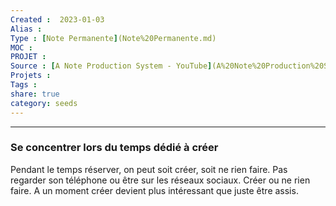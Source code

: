```yaml
---
Created :  2023-01-03
Alias :
Type : [Note Permanente](Note%20Permanente.md)
MOC : 
PROJET :
Source : [A Note Production System - YouTube](A%20Note%20Production%20System%20-%20YouTube.md)
Projets :
Tags : 
share: true
category: seeds
---
```



***

### Se concentrer lors du temps dédié à créer

Pendant le temps réserver, on peut soit créer, soit ne rien faire. Pas regarder son téléphone ou être sur les réseaux sociaux. Créer ou ne rien faire. A un moment créer devient plus intéressant que juste être assis.
